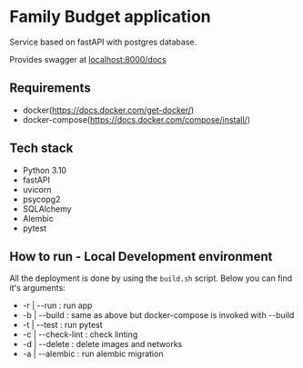 # Family Budget application

Service based on fastAPI with postgres database.

Provides swagger at <localhost:8000/docs>

## Requirements

- docker(<https://docs.docker.com/get-docker/>)
- docker-compose(<https://docs.docker.com/compose/install/>)

## Tech stack

- Python 3.10
- fastAPI
- uvicorn
- psycopg2
- SQLAlchemy
- Alembic
- pytest

## How to run - Local Development environment

All the deployment is done by using the `build.sh` script. Below you can find it's arguments:

- -r | --run : run app
- -b | --build : same as above but docker-compose is invoked with --build
- -t | --test : run pytest
- -c | --check-lint : check linting
- -d | --delete : delete images and networks
- -a | --alembic : run alembic migration
